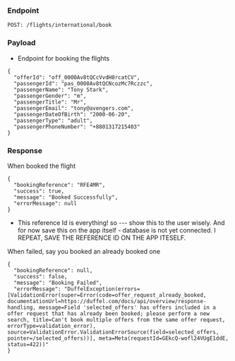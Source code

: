 ### Endpoint
```
POST: /flights/international/book
```

### Payload
- Endpoint for booking the flights
```
{
  "offerId": "off_0000Av8tQCcVvdH0rcatCV",
  "passengerId": "pas_0000Av8tQCNcozMc7Rczzc",
  "passengerName": "Tony Stark",
  "passengerGender": "m",
  "passengerTitle": "Mr",
  "passengerEmail": "tony@avengers.com",
  "passengerDateOfBirth": "2000-06-20",
  "passengerType": "adult",
  "passengerPhoneNumber": "+8801317215403"
}
```

### Response
When booked the flight
```
{
  "bookingReference": "RFE4MR",
  "success": true,
  "message": "Booked Successfully",
  "errorMessage": null
}
```
- This reference Id is everything! so --- show this to the user wisely. And for now save this on the app itself - database is not yet connected. I REPEAT, SAVE THE REFERENCE ID ON THE APP ITESELF.

When failed, say you booked an already booked one
```
{
  "bookingReference": null,
  "success": false,
  "message": "Booking Failed",
  "errorMessage": "DuffelException(errors=[ValidationError(super=Error(code=offer_request_already_booked, documentationUrl=https://duffel.com/docs/api/overview/response-handling, message=Field 'selected_offers' has offers included in a offer request that has already been booked; please perform a new search, title=Can't book multiple offers from the same offer request, errorType=validation_error), source=ValidationError.ValidationErrorSource(field=selected_offers, pointer=/selected_offers))], meta=Meta(requestId=GEkcQ-wofl24VUgE1ddE, status=422))"
}
```